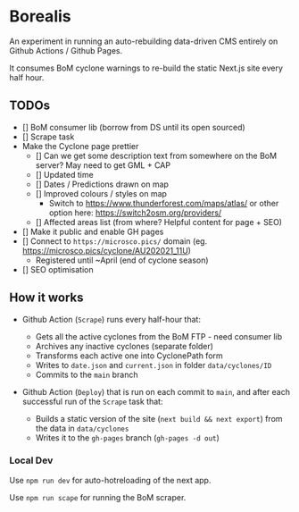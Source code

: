 # Borealis

An experiment in running an auto-rebuilding data-driven CMS entirely on Github Actions / Github Pages.

It consumes BoM cyclone warnings to re-build the static Next.js site every half hour.

## TODOs

- [] BoM consumer lib (borrow from DS until its open sourced)
- [] Scrape task
- Make the Cyclone page prettier
  - [] Can we get some description text from somewhere on the BoM server? May need to get GML + CAP
  - [] Updated time
  - [] Dates / Predictions drawn on map
  - [] Improved colours / styles on map
    - Switch to https://www.thunderforest.com/maps/atlas/ or other option here: https://switch2osm.org/providers/
  - [] Affected areas list (from where? Helpful content for page + SEO)
- [] Make it public and enable GH pages
- [] Connect to `https://microsco.pics/` domain (eg. https://microsco.pics/cyclone/AU202021_11U)
  - Registered until ~April (end of cyclone season)
- [] SEO optimisation

## How it works

- Github Action (`Scrape`) runs every half-hour that:
  - Gets all the active cyclones from the BoM FTP - need consumer lib
  - Archives any inactive cyclones (separate folder)
  - Transforms each active one into CyclonePath form
  - Writes to `date.json` and `current.json` in folder `data/cyclones/ID`
  - Commits to the `main` branch

- Github Action (`Deploy`) that is run on each commit to `main`, and after each successful
  run of the `Scrape` task that:
  - Builds a static version of the site (`next build && next export`) from the data in `data/cyclones`
  - Writes it to the `gh-pages` branch (`gh-pages -d out`)

### Local Dev

Use `npm run dev` for auto-hotreloading of the next app.

Use `npm run scape` for running the BoM scraper.

